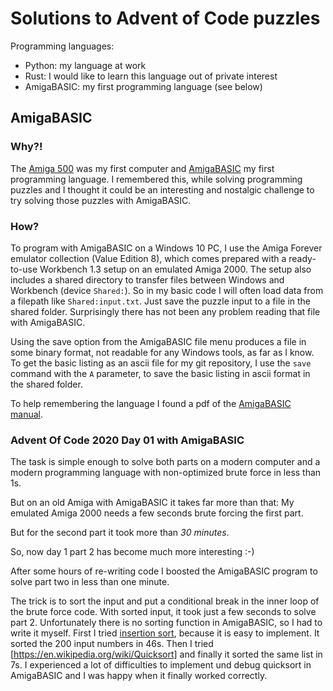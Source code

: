 # Solutions to Advent of Code puzzles

Programming languages:

- Python: my language at work
- Rust: I would like to learn this language out of private interest
- AmigaBASIC: my first programming language (see below)


## AmigaBASIC

### Why?!

The [Amiga 500](https://en.wikipedia.org/wiki/Amiga_500) was my first computer and [AmigaBASIC](https://en.wikipedia.org/wiki/AmigaBASIC) my first programming language.
I remembered this, while solving programming puzzles and I thought it could be an interesting and nostalgic challenge to try solving those puzzles with AmigaBASIC.

### How?

To program with AmigaBASIC on a Windows 10 PC, I use the Amiga Forever emulator collection (Value Edition 8), which comes prepared with a ready-to-use Workbench 1.3 setup on an emulated Amiga 2000. The setup also includes a shared directory to transfer files between Windows and Workbench (device `Shared:`). So in my basic code I will often load data from a filepath like `Shared:input.txt`. Just save the puzzle input to a file in the shared folder. Surprisingly there has not been any problem reading that file with AmigaBASIC.

Using the save option from the AmigaBASIC file menu produces a file in some binary format, not readable for any Windows tools, as far as I know.
To get the basic listing as an ascii file for my git repository, I use the `save` command with the `A` parameter, to save the basic listing in ascii format in the shared folder.

To help remembering the language I found a pdf of the [AmigaBASIC manual](https://archive.org/details/Amiga_BASIC_1985_Commodore).


### Advent Of Code 2020 Day 01 with AmigaBASIC

The task is simple enough to solve both parts on a modern computer and a modern programming language with non-optimized brute force in less than 1s.

But on an old Amiga with AmigaBASIC it takes far more than that: My emulated Amiga 2000 needs a few seconds brute forcing the first part.

But for the second part it took more than *30 minutes*.

So, now day 1 part 2 has become much more interesting :-)

After some hours of re-writing code I boosted the AmigaBASIC program to solve part two in less than one minute.

The trick is to sort the input and put a conditional break in the inner loop of the brute force code. With sorted input, it took just a few seconds to solve part 2. Unfortunately there is no sorting function in AmigaBASIC, so I had to write it myself. First I tried [insertion sort](https://en.wikipedia.org/wiki/Insertion_sort), because it is easy to implement. It sorted the 200 input numbers in 46s. Then I tried [https://en.wikipedia.org/wiki/Quicksort] and finally it sorted the same list in 7s. I experienced a lot of difficulties to implement und debug quicksort in AmigaBASIC and I was happy when it finally worked correctly.
